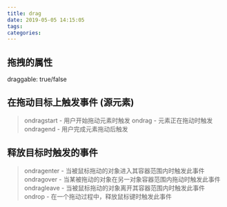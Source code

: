```yaml
---
title: drag
date: 2019-05-05 14:15:05
tags:
categories:
---
```


<!--more-->

## 拖拽的属性

draggable: true/false

## 在拖动目标上触发事件 (源元素)

> ondragstart - 用户开始拖动元素时触发
> ondrag - 元素正在拖动时触发
>ondragend - 用户完成元素拖动后触发

## 释放目标时触发的事件

>ondragenter - 当被鼠标拖动的对象进入其容器范围内时触发此事件
>ondragover - 当某被拖动的对象在另一对象容器范围内拖动时触发此事件
>ondragleave - 当被鼠标拖动的对象离开其容器范围内时触发此事件
>ondrop - 在一个拖动过程中，释放鼠标键时触发此事件